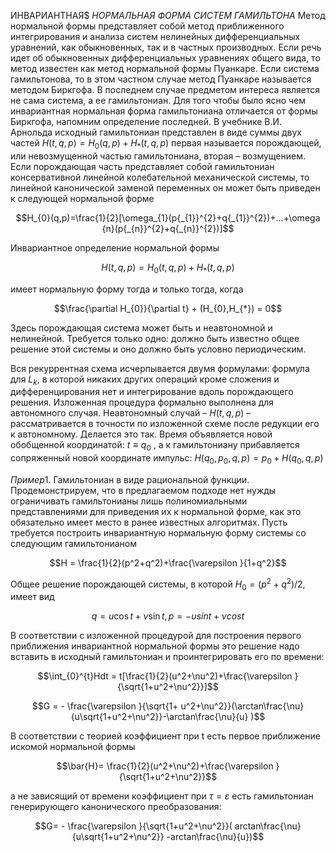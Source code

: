 
ИНВАРИАНТНАЯ$  $НОРМАЛЬНАЯ$ $ФОРМА$ $СИСТЕМ$ $ГАМИЛЬТОНА$ Метод нормальной формы представляет собой метод приближенного интегрирования и анализа систем нелинейных дифференциальных уравнений, как обыкновенных, так и в частных производных. Если речь идет об обыкновенных дифференциальных уравнениях общего вида, то метод известен как метод нормальной формы Пуанкаре. Если система гамильтонова, то в этом частном случае метод Пуанкаре называется методом Биркгофа. В последнем случае предметом интереса является не сама система, а ее гамильтониан. Для того чтобы было ясно чем инвариантная нормальная форма гамильтониана отличается от формы Биркгофа, напомним определение последней. В учебнике В.И. Арнольда исходный гамильтониан представлен в виде суммы двух частей $H(t,q,p)=H_{0}(q,p)+H_{*}(t,q,p)$
первая называется порождающей, или невозмущенной частью гамильтониана, вторая – возмущением. Если порождающая часть представляет собой гамильтониан консервативной линейной колебательной механической системы, то линейной канонической заменой переменных он может быть приведен к следующей нормальной форме

$$H_{0}(q,p)=\frac{1}{2}[\omega_{1}(p{_{1}}^{2}+q{_{1}}^{2})+...+\omega {n}(p{_{n}}^{2}+q{_{n}}^{2})]$$

Инвариантное определение нормальной формы 

$$H(t,q,p)=H_{0}(t,q,p)+H_{*}(t,q,p)$$

имеет нормальную форму тогда и только тогда, когда

$$\frac{\partial H_{0}}{\partial t} + (H_{0},H_{*}) = 0$$

 Здесь порождающая система может быть и неавтономной и нелинейной. Требуется только одно: должно быть известно общее решение этой системы и оно должно быть условно периодическим.
 
 Вся рекуррентная схема исчерпывается двумя формулами: формула для  $L_{k}$, в которой никаких других операций кроме сложения и дифференцирования нет и интегрирование вдоль порождающего решения. Изложенная процедура формально выполнена для автономного случая. Неавтономный случай – $H(t,q,p)$ – рассматривается в точности по изложенной схеме после редукции его к автономному. Делается это так. Время объявляется новой обобщенной координатой: $t\equiv q_{0}$ , а к гамильтониану прибавляется сопряженный новой координате импульс: $H(q_{0},p_{0},q,p)=p_{0}+H(q_{0},q,p)$
 
 $Пример 1$. Гамильтониан в виде рациональной функции. Продемонстрируем, что в предлагаемом подходе нет нужды ограничивать гамильтонианы лишь полиномиальными представлениями для приведения их к нормальной форме, как это обязательно имеет место в ранее известных алгоритмах. Пусть требуется построить инвариантную нормальную форму системы со следующим гамильтонианом
 
 $$H = \frac{1}{2}(p^2+q^2)+\frac{\varepsilon }{1+q^2}$$
 
 Общее решение порождающей системы, в которой $H_{0}=(p^2+q^2)/2$, имеет вид
 
 $$q = u\cos t +\nu \sin t, p = -u sin t +\nu cos t$$
 
 В соответствии с изложенной процедурой для построения первого приближения инвариантной нормальной формы это решение надо вставить в исходный гамильтониан и проинтегрировать его по времени:
 
 $$\int_{0}^{t}Hdt = t[\frac{1}{2}(u^2+\nu^2)+\frac{\varepsilon }{\sqrt{1+u^2+\nu^2}}]$$
 
 $$G = - \frac{\varepsilon }{\sqrt{1+ u^2+\nu^2}}(\arctan\frac{\nu}{u\sqrt{1+u^2+\nu^2}}-\arctan\frac{\nu}{u} )$$
 
 В соответствии с теорией коэффициент при t есть первое приближение искомой нормальной формы
 
 $$\bar{H}= \frac{1}{2}(u^2+\nu^2)+\frac{\varepsilon }{\sqrt{1+u^2+\nu^2}}$$
 
 а не зависящий от времени коэффициент при $\tau =\varepsilon$ есть гамильтониан генерирующего канонического преобразования:
 
 $$G= - \frac{\varepsilon }{\sqrt{1+u^2+\nu^2}}( arctan\frac{\nu}{u\sqrt{1+u^2+\nu^2}} -arctan\frac{\nu}{u})$$
 
